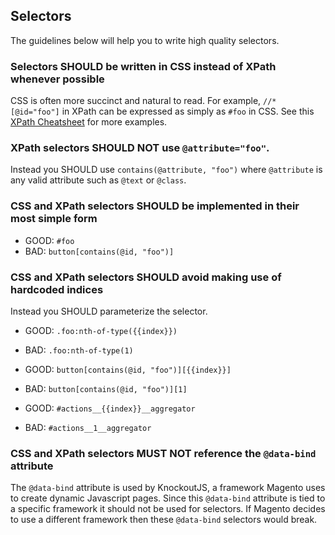 ## Selectors

The guidelines below will help you to write high quality selectors.

### Selectors SHOULD be written in CSS instead of XPath whenever possible

CSS is often more succinct and natural to read. For example, `//*[@id="foo"]` in XPath can be expressed as simply as `#foo` in CSS. See this [XPath Cheatsheet](https://devhints.io/xpath) for more examples.

### XPath selectors SHOULD NOT use `@attribute="foo"`. 

Instead you SHOULD use `contains(@attribute, "foo")` where `@attribute` is any valid attribute such as `@text` or `@class`.

### CSS and XPath selectors SHOULD be implemented in their most simple form

* <span class="color:green">GOOD:</span> `#foo`
* <span class="color:red">BAD:</span> `button[contains(@id, "foo")]`

### CSS and XPath selectors SHOULD avoid making use of hardcoded indices

Instead you SHOULD parameterize the selector.

* <span class="color:green">GOOD:</span> `.foo:nth-of-type({{index}})`
* <span class="color:red">BAD:</span> `.foo:nth-of-type(1)`

* <span class="color:green">GOOD:</span> `button[contains(@id, "foo")][{{index}}]`
* <span class="color:red">BAD:</span> `button[contains(@id, "foo")][1]`

* <span class="color:green">GOOD:</span> `#actions__{{index}}__aggregator`
* <span class="color:red">BAD:</span> `#actions__1__aggregator`

### CSS and XPath selectors MUST NOT reference the `@data-bind` attribute

The `@data-bind` attribute is used by KnockoutJS, a framework Magento uses to create dynamic Javascript pages. Since this `@data-bind` attribute is tied to a specific framework it should not be used for selectors. If Magento decides to use a different framework then these `@data-bind` selectors would break.
